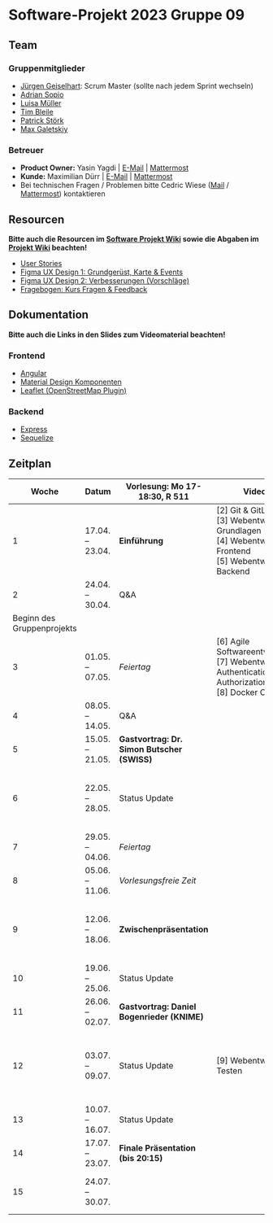 # Software-Projekt 2023 Gruppe 09

## Team
### Gruppenmitglieder

- [Jürgen Geiselhart](mailto:juergen.geiselhart@uni-konstanz.de): Scrum Master (sollte nach jedem Sprint wechseln)
- [Adrian Sopio](mailto:adrian.sopio@uni-konstanz.de)
- [Luisa Müller](mailto:luisa.mueller@uni-konstanz.de)
- [Tim Bleile](mailto:tim.bleile@uni-konstanz.de)
- [Patrick Störk](mailto:patrick.stoerk@uni-konstanz.de)
- [Max Galetskiy](mailto:max.galetskiy@uni-konstanz.de)

### Betreuer

- **Product Owner:** Yasin Yagdi | [E-Mail](mailto:yasin.yagdi@uni-konstanz.de) | [Mattermost](https://hci2.uni-konstanz.de/mattermost/softwareprojekt-2023/messages/@yasin)
- **Kunde:** Maximilian Dürr | [E-Mail](mailto:maximilian.duerr@uni-konstanz.de) | [Mattermost](https://hci2.uni-konstanz.de/mattermost/softwareprojekt-2023/messages/@mduerr)
- Bei technischen Fragen / Problemen bitte Cedric Wiese ([Mail](mailto:cedric.wiese@uni-konstanz.de) / [Mattermost](https://hci2.uni-konstanz.de/mattermost/softwareprojekt-2023/messages/@cedricw)) kontaktieren

## Resourcen
**Bitte auch die Resourcen im [Software Projekt Wiki](https://gitlab.inf.uni-konstanz.de/ag-hci/lectures/2023-software-projekt/swp-2023-beispiele/-/wikis/home) sowie die Abgaben im [Projekt Wiki](/%2E%2E/wikis/Home) beachten!**

- [User Stories](https://miro.com/app/board/uXjVMTSnwrE=/?share_link_id=531699021183)
- [Figma UX Design 1: Grundgerüst, Karte & Events](https://www.figma.com/file/SQ1688ZHqC4IsdGldkqmwY/SWP_Prototype_SoSe_2023?node-id=1601%3A11846&t=fNdGTCWIrspByy4f-1)
- [Figma UX Design 2: Verbesserungen (Vorschläge)](https://www.figma.com/file/SQ1688ZHqC4IsdGldkqmwY/SWP_Prototype_SoSe_2023?node-id=1702%3A14268&t=fNdGTCWIrspByy4f-1)
- [Fragebogen: Kurs Fragen & Feedback](https://forms.office.com/Pages/ResponsePage.aspx?id=nrCdnbiKjkq3bYTgeNkt5hCpVgfjpG5Bg3bKMcZW6A5UMFc2MjZaVUNOWTNPVU5UWUpSRlM2UEJFQS4u)

## Dokumentation

**Bitte auch die Links in den Slides zum Videomaterial beachten!**

### Frontend

- [Angular](https://angular.io/docs)
- [Material Design Komponenten](https://material.angular.io/)
- [Leaflet (OpenStreetMap Plugin)](https://github.com/bluehalo/ngx-leaflet)

### Backend

- [Express](https://expressjs.com/)
- [Sequelize](https://sequelize.org/)

## Zeitplan

| Woche                      | Datum           | Vorlesung: Mo 17-18:30, R  511               | Videos                                                                                                                            | Aufgaben                                                                                                         | Team Meetings      |
| -------------------------- | --------------- | -------------------------------------------- | --------------------------------------------------------------------------------------------------------------------------------- | ---------------------------------------------------------------------------------------------------------------- | ------------------ |
| 1                          | 17.04. – 23.04. | **Einführung**                               | [2] Git & GitLab<br />[3] Webentwicklung: Grundlagen<br />     [4] Webentwicklung: Frontend<br />     [5] Webentwicklung: Backend | **Fragebogen ausfüllen (bis Do 20.04. 23:59 Uhr)**   <br />Individualprojekt                                     |                    |
| 2                          | 24.04. – 30.04. | Q&A                                          |                                                                                                                                   |                                                                                                                  |                    |
| Beginn des Gruppenprojekts |                 |                                              |                                                                                                                                   |                                                                                                                  |                    |
| 3                          | 01.05. – 07.05. | *Feiertag*                                   | [6] Agile Softwareentwicklung<br />[7] Webentwicklung: Authentication  & Authorization <br /> [8] Docker Container                | Sprint 1:     Grundgerüst                                                                                        | **Sprint Meeting** |
| 4                          | 08.05. – 14.05. | Q&A                                          |                                                                                                                                   |                                                                                                                  | Weekly Scrum       |
| 5                          | 15.05. – 21.05. | **Gastvortrag: Dr. Simon Butscher (SWISS)** |                                                                                                                                   |                                                                                                                   | Weekly Scrum       |
| 6                          | 22.05. – 28.05. | Status Update                                |                                                                                                                                   | Sprint 2:     Karte & Events   <br />**Einholung von Feedback zur  Zwischenpräsentation (am Di 06.06)**          | **Sprint Meeting** |
| 7                          | 29.05. – 04.06. | *Feiertag*                                   |                                                                                                                                   |                                                                                                                  | Weekly Scrum       |
| 8                          | 05.06. – 11.06. | *Vorlesungsfreie Zeit*                       |                                                                                                                                   |                                                                                                                  | Weekly Scrum       |
| 9                          | 12.06. – 18.06. | **Zwischenpräsentation**                     |                                                                                                                                   | Sprint 3:     Erweiterungen  <br /> **Einreichung von relevanten SE Modellen (bis So 02.07.)**                   | **Sprint Meeting** |
| 10                         | 19.06. – 25.06. | Status Update                                |                                                                                                                                   |                                                                                                                  | Weekly Scrum       |
| 11                         | 26.06. – 02.07. | **Gastvortrag: Daniel Bogenrieder (KNIME)**  |                                                                                                                                   |                                                                                                                  | Weekly Scrum       |
| 12                         | 03.07. – 09.07. | Status Update                                | [9] Webentwicklung: Testen                                                                                                        | Sprint 4:     Verbesserungen & Testen <br />  **Einholung von Feedback zur finalen Präsentation (am Di 11.07)**  | **Sprint Meeting** |
| 13                         | 10.07. – 16.07. | Status Update                                |                                                                                                                                   |                                                                                                                  | Weekly Scrum       |
| 14                         | 17.07. – 23.07. | **Finale Präsentation (bis 20:15)**                      |                                                                                                                                   |                                                                                                                  | Weekly Scrum       |
| 15                         | 24.07. – 30.07. |                                              |                                                                                                                                   | **Finale Abgabe** + Team Member Evaluation (bis Fr  28.07. 23:59 Uhr)                                            |                    |
